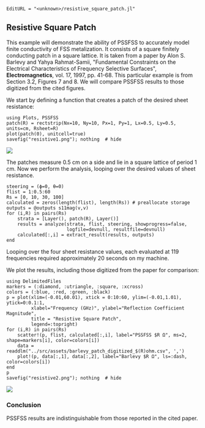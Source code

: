 ```@meta
EditURL = "<unknown>/resistive_square_patch.jl"
```

## Resistive Square Patch
This example will demonstrate the ability of PSSFSS to accurately model finite
conductivity of FSS metalization.  It consists of a square finitely conducting
patch in a square lattice.  It is taken from a paper by Alon S. Barlevy and
Yahya Rahmat-Samii,
"Fundamental Constraints on the Electrical Characteristics of Frequency Selective
Surfaces", **Electromagnetics**, vol. 17, 1997, pp. 41-68. This particular example
is from Section 3.2, Figures 7 and 8.  We will compare PSSFSS results to those digitized
from the cited figures.

We start by defining a function that creates a patch of the desired sheet resistance:

```@example resistive_square_patch
using Plots, PSSFSS
patch(R) = rectstrip(Nx=10, Ny=10, Px=1, Py=1, Lx=0.5, Ly=0.5, units=cm, Rsheet=R)
plot(patch(0), unitcell=true)
savefig("resistive1.png"); nothing  # hide
```

![](resistive1.png)

The patches measure 0.5 cm on a side and lie in a square lattice of period 1 cm.
Now we perform the analysis, looping over the desired values of sheet resistance.

```@example resistive_square_patch
steering = (ϕ=0, θ=0)
flist = 1:0.5:60
Rs = [0, 10, 30, 100]
calculated = zeros(length(flist), length(Rs)) # preallocate storage
outputs = @outputs s11mag(v,v)
for (i,R) in pairs(Rs)
    strata = [Layer(), patch(R), Layer()]
    results = analyze(strata, flist, steering, showprogress=false,
                      logfile=devnull, resultfile=devnull)
    calculated[:,i] = extract_result(results, outputs)
end
```

Looping over the four sheet resistance values, each evaluated at 119 frequencies
required approximately 20 seconds on my machine.

We plot the results, including those digitized from the paper for comparison:

```@example resistive_square_patch
using DelimitedFiles
markers = (:diamond, :utriangle, :square, :xcross)
colors = (:blue, :red, :green, :black)
p = plot(xlim=(-0.01,60.01), xtick = 0:10:60, ylim=(-0.01,1.01), ytick=0:0.1:1,
         xlabel="Frequency (GHz)", ylabel="Reflection Coefficient Magnitude",
         title = "Resistive Square Patch",
         legend=:topright)
for (i,R) in pairs(Rs)
    scatter!(p, flist, calculated[:,i], label="PSSFSS $R Ω", ms=2, shape=markers[i], color=colors[i])
    data = readdlm("../src/assets/barlevy_patch_digitized_$(R)ohm.csv", ',')
    plot!(p, data[:,1], data[:,2], label="Barlevy $R Ω", ls=:dash, color=colors[i])
end
p
savefig("resistive2.png"); nothing  # hide
```

![](resistive2.png)

### Conclusion
PSSFSS results are indistinguishable from those reported in the cited paper.

